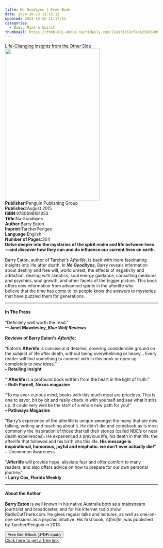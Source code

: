 ```yaml
---
title: No Goodbyes | Free Book
date: 2024-10-23 11:16:12
updated: 2024-10-26 11:17:54
categories:
  - Body, Mind & Spirit
thumbnail: https://thmb-001-ebook.techidaily.com/71a571653cfa4b256bb809d4b97ab3d026f277a8973ee305fc577a325adece70.jpg
---
```

<main id="book-container">
  <div class="flex flex-col">
    <div class="book-brief flex-1 py-6 px-4 sm:p-6 md:py-10 md:px-8">
      <!-- brief-->
      <div class="book-brief-main">
        Life-Changing Insights from the Other Side
      </div>
    </div>
    <div
      class="book-meta-info flex-1 grid gap-4 col-start-1 col-end-3 row-start-1 sm:mb-6 sm:grid-cols-4 lg:gap-6 lg:col-start-2 lg:row-end-6 lg:row-span-6 lg:mb-0"
    >
      <div
        class="book-meta-info-left place-content-center mt-4 p-4 text-sm leading-6 col-start-2 col-span-2 dark:text-slate-400"
      >
        <img
          class="w-full h-500 object-cover rounded-lg sm:h-255 sm:col-span-2 lg:col-span-full"
          src="https://img-001-ebook.techidaily.com/110f259c9e07b3d401bc44d6cb7f828c41a117653c8aa7ee3ce5473fe0152279.jpg"
          alt=""
          width="312"
          height="500"
        />
      </div>
      <div
        class="book-meta-info-right mt-2 col-start-1 row-start-2 col-span-3 self-center"
      >
        <!-- meta data  -->
        <div class="flex flex-col px-4 md:px-8">
          <div class="flex-1">
            <strong>Publisher</strong>:<span class="px-2"
              >Penguin Publishing Group</span
            >
          </div>
          <div class="flex-1">
            <strong>Published</strong>:<span class="px-2">August 2015</span>
          </div>
          <div class="flex-1">
            <strong>ISBN</strong>:<span class="px-2">9780698181953</span>
          </div>
          <div class="flex-1">
            <strong>Title</strong>:<span class="px-2">No Goodbyes</span>
          </div>
          <div class="flex-1">
            <strong>Author</strong>:<span class="px-2">Barry Eaton</span>
          </div>
          <div class="flex-1">
            <strong>Imprint</strong>:<span class="px-2">TarcherPerigee</span>
          </div>
          <div class="flex-1">
            <strong>Language</strong>:<span class="px-2">English</span>
          </div>
          <div class="flex-1">
            <strong>Number of Pages</strong>:<span class="px-2">304</span>
          </div>
        </div>
      </div>
    </div>
    <div class="book-description flex-1 py-6 px-4 sm:p-6 md:py-10 md:px-8">
      <div class="book-description-main">
        <div accordion-content="" id="description">
          <b
            >Delve deeper into the mysteries of the spirit realm and life
            between&nbsp;lives—and discover how they can and do influence our
            current lives on earth.</b
          ><br /><br />Barry Eaton, author of Tarcher’s <i>Afterlife</i>, is
          back with more fascinating insights into life after death. In
          <b><i>No Goodbyes</i>,</b> Barry reveals information about destiny and
          free will, world unrest, the effects of negativity and addiction,
          dealing with skeptics, soul energy guidance, consulting mediums and
          psychics, soul growth, and other facets of the bigger picture. This
          book offers new information from advanced spirits in the afterlife who
          believe&nbsp;that the time has come to let people know the answers to
          mysteries that have puzzled them&nbsp;for generations.
        </div>
      </div>
    </div>
    <div class="book-excerpts flex-1 py-6 px-4 sm:p-6 md:py-10 md:px-8">
      <!-- excerpts-->
      <div class="book-excerpts-main">
        <hr />
        <h4 class="placeholder placeholder-heading">
          <span>In The Press</span>
        </h4>
        <p>
          “Definitely well worth the read.”<br /><b
            >—Janet Mawdesley, <i>Blue Wolf Reviews</i></b
          ><br /><br /><b>Reviews of Barry Eaton's <i>Afterlife</i>:</b
          ><br /><br />“Eaton’s <b>Afterlife</b> is concise and detailed,
          covering considerable ground on the subject of life after death,
          without being overwhelming or heavy… Every reader will find something
          to connect with in this book or open up completely to new ideas.”<br /><b
            >– Retailing Insight</b
          ><br /><br />"<i>'</i><b>Afterlife<i> </i></b>is a profound book
          written from the heart in the light of truth."<br /><b
            >– Ruth Parnell, Nexus magazine</b
          ><br /><br />“To my ever-curious mind, books with this much meat are
          priceless. This is one to savor, bit by bit and really check in with
          yourself and see what it stirs up. It could very well be the start of
          a whole new path for you!”<br /><b>– Pathways Magazine</b
          ><br /><br />"Barry’s experience of the afterlife is unique amongst
          the many that are now talking, writing and teaching about it. He
          didn’t die and comeback as is most commonly the inspiration of those
          that tell their stories (called NDE’s or near death experiences). He
          experienced a previous life, his death in that life, the afterlife
          that followed and his birth into this life.
          <b
            >His message is inspirational, humorous, joyful and emphatic: we
            don’t ever actually die!</b
          >"<br /><b>–</b> Uncommon Awareness<br /><br />"<b>Afterlife</b> will
          provide hope, alleviate fear and offer comfort to many readers, and
          also offers advice on how to prepare for our own personal journey."<br /><b
            >– Larry Cox, Florida Weekly</b
          >
        </p>
      </div>
    </div>
    <div class="book-about-author flex-1 py-6 px-4 sm:p-6 md:py-10 md:px-8">
      <!-- about author-->
      <div class="book-main-author-main">
        <hr />
        <h4 class="placeholder placeholder-heading">
          <span>About the Author</span>
        </h4>
        <p>
          <b>Barry Eaton </b>is well known in his native Australia both as a
          mainstream journalist and broadcaster, and for his Internet radio show
          RadioOutThere.com. He gives regular talks and lectures, as well as
          one-on-one sessions as a psychic intuitive. His first book,
          <i>Afterlife</i>, was published by Tarcher/Penguin in 2013.
        </p>
      </div>
    </div>
    <div class="book-free-get flex-1 py-6 px-4 sm:p-6 md:py-10 md:px-8">
      <button
        id="btn-free-get"
        class="bg-blue-500 hover:bg-blue-700 text-white font-bold py-2 px-4 rounded"
      >
        Free Get EBook (.PDF/.epub)
      </button>
      <div id="countdown-display" class="px-2 text-lg mt-2"></div>
      <a
        id="free-link"
        class="hidden bg-blue-500 hover:bg-blue-700 text-white font-bold py-2 px-4 rounded"
        href="https://www.ebooks.com/en-us/book/1826155/no-goodbyes/barry-eaton/"
        target="_blank"
        >Click here to get a free link</a
      >
    </div>
    <script>
      let countdownTime = 0;
      let countdownInterval = null;
      document
        .getElementById('btn-free-get')
        .addEventListener('click', startCountdown);
      function startCountdown() {
        countdownTime = new Date().getTime() + 60000 * 3;
        countdownInterval = setInterval(updateCountdown, 1000);
        document.getElementById('btn-free-get').disabled = true;
        document
          .getElementById('btn-free-get')
          .classList.add('bg-gray-500', 'cursor-not-allowed');
      }
      function updateCountdown() {
        let currentTime = new Date().getTime();
        let timeLeft = countdownTime - currentTime;
        let secondsLeft = Math.floor(timeLeft / 1000);
        document.getElementById('countdown-display').innerHTML =
          `Remaining time: ${secondsLeft} seconds.`;
        if (secondsLeft <= 0) {
          clearInterval(countdownInterval);
          document.getElementById('btn-free-get').classList.add('hidden');
          document.getElementById('free-link').classList.remove('hidden');
          document.getElementById('countdown-display').innerHTML = '';
        }
      }
    </script>
  </div>
</main>
